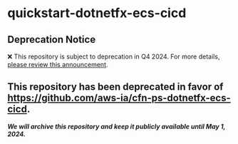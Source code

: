 # quickstart-dotnetfx-ecs-cicd 
## Deprecation Notice

:x: This repository is subject to deprecation in Q4 2024. For more details, [please review this announcement](https://github.com/aws-ia/.announcements/issues/1). 

## This repository has been deprecated in favor of https://github.com/aws-ia/cfn-ps-dotnetfx-ecs-cicd. 
***We will archive this repository and keep it publicly available until May 1, 2024.***
